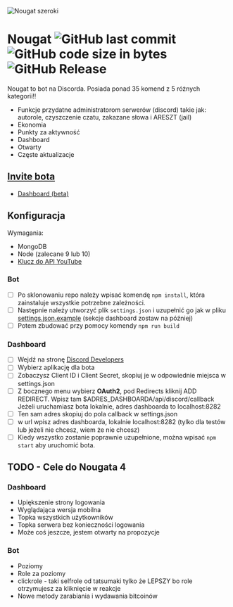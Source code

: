 ![Nougat szeroki](https://i.imgur.com/tFdycx5.jpg)

# Nougat ![GitHub last commit](https://img.shields.io/github/last-commit/pizza61/nougat.svg?style=for-the-badge) ![GitHub code size in bytes](https://img.shields.io/github/languages/code-size/pizza61/nougat.svg?style=for-the-badge) ![GitHub Release](https://img.shields.io/github/release/pizza61/nougat.svg?style=for-the-badge)

Nougat to bot na Discorda. Posiada ponad 35 komend z 5 różnych kategorii!! 

* Funkcje przydatne administratorom serwerów (discord) takie jak: autorole, czyszczenie czatu, zakazane słowa i ARESZT (jail)
* Ekonomia
* Punkty za aktywność
* Dashboard
* Otwarty
* Częste aktualizacje

## [Invite bota](https://discordapp.com/api/oauth2/authorize?client_id=429587398511427584&permissions=469822598&scope=bot)
* [Dashboard (beta)](https://nougat.papryka.pro)

## Konfiguracja
Wymagania:
* MongoDB
* Node (zalecane 9 lub 10)
* [Klucz do API YouTube](https://developers.google.com/youtube/v3/getting-started)

### Bot
- [ ] Po sklonowaniu repo należy wpisać komendę `npm install`, która zainstaluje wszystkie potrzebne zależności.
- [ ] Następnie należy utworzyć plik `settings.json` i uzupełnić go jak w pliku [settings.json.example](https://github.com/pizza61/nougat/blob/master/settings.json.example) (sekcje dashboard zostaw na później)
- [ ] Potem zbudować przy pomocy komendy `npm run build`
### Dashboard
- [ ] Wejdź na stronę [Discord Developers](https://discordapp.com/developers/applications/)
- [ ] Wybierz aplikację dla bota
- [ ] Zobaczysz Client ID i Client Secret, skopiuj je w odpowiednie miejsca w settings.json
- [ ] Z bocznego menu wybierz **OAuth2**, pod Redirects kliknij ADD REDIRECT. Wpisz tam $ADRES_DASHBOARDA/api/discord/callback Jeżeli uruchamiasz bota lokalnie, adres dashboarda to localhost:8282
- [ ] Ten sam adres skopiuj do pola callback w settings.json
- [ ] w url wpisz adres dashboarda, lokalnie localhost:8282 (tylko dla testów lub jeżeli nie chcesz, wiem że nie chcesz)
- [ ] Kiedy wszystko zostanie poprawnie uzupełnione, można wpisać `npm start` aby uruchomić bota.

## TODO - Cele do Nougata 4
### Dashboard
* Upiększenie strony logowania
* Wyglądająca wersja mobilna
* Topka wszystkich użytkowników
* Topka serwera bez konieczności logowania
* Może coś jeszcze, jestem otwarty na propozycje
### Bot
* Poziomy
* Role za poziomy
* clickrole - taki selfrole od tatsumaki tylko że LEPSZY bo role otrzymujesz za kliknięcie w reakcje
* Nowe metody zarabiania i wydawania bitcoinów